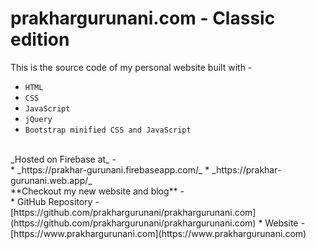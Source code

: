 # prakhargurunani.com - Classic edition

This is the source code of my personal website built with - <br>
* `HTML`
* `CSS`
* `JavaScript`
* `jQuery`
* `Bootstrap minified CSS and JavaScript`
<br>
_Hosted on Firebase at_ - <br>
* _https://prakhar-gurunani.firebaseapp.com/_
* _https://prakhar-gurunani.web.app/_
<br>
**Checkout my new website and blog** - <br>
* GitHub Repository - [https://github.com/prakhargurunani/prakhargurunani.com](https://github.com/prakhargurunani/prakhargurunani.com)
* Website - [https://www.prakhargurunani.com](https://www.prakhargurunani.com)